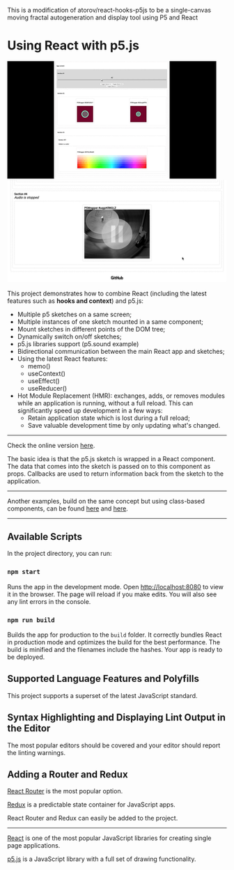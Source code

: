 This is a modification of atorov/react-hooks-p5js to be a single-canvas moving
fractal autogeneration and display tool using P5 and React

# Using React with p5.js

![alt application screenshot](https://github.com/atorov/react-hooks-p5js/blob/master/src/assets/demo/screencast.gif)
![alt application screenshot](https://github.com/atorov/react-hooks-p5js/blob/master/src/assets/demo/screencast-2.gif)

This project demonstrates how to combine React (including the latest features such as **hooks and context**) and p5.js:

- Multiple p5 sketches on a same screen;
- Multiple instances of one sketch mounted in a same component;
- Mount sketches in different points of the DOM tree;
- Dynamically switch on/off sketches;
- p5.js libraries support (p5.sound example)
- Bidirectional communication between the main React app and sketches;
- Using the latest React features:
  - memo()
  - useContext()
  - useEffect()
  - useReducer()
- Hot Module Replacement (HMR): exchanges, adds, or removes modules while an application is running, without a full reload. This can significantly speed up development in a few ways:
  - Retain application state which is lost during a full reload;
  - Save valuable development time by only updating what's changed.

---

Check the online version [here](http://react-hooks-p5js.surge.sh/).

The basic idea is that the p5.js sketch is wrapped in a React component. The data that comes into the sketch is passed on to this component as props. Callbacks are used to return information back from the sketch to the application.

---

Another examples, build on the same concept but using class-based components, can be found [here](https://github.com/atorov/react-p5js) and [here](https://github.com/atorov/fractal-tree-simulator).

---

## Available Scripts

In the project directory, you can run:

### `npm start`

Runs the app in the development mode. Open [http://localhost:8080](http://localhost:8080) to view it in the browser. The page will reload if you make edits. You will also see any lint errors in the console.

### `npm run build`

Builds the app for production to the `build` folder. It correctly bundles React in production mode and optimizes the build for the best performance. The build is minified and the filenames include the hashes. Your app is ready to be deployed.

## Supported Language Features and Polyfills

This project supports a superset of the latest JavaScript standard.

## Syntax Highlighting and Displaying Lint Output in the Editor

Тhe most popular editors should be covered and your editor should report the linting warnings.

## Adding a Router and Redux

[React Router](https://reacttraining.com/react-router/) is the most popular option.

[Redux](https://redux.js.org/) is a predictable state container for JavaScript apps.

React Router and Redux can easily be added to the project.

---

[React](https://reactjs.org/) is one of the most popular JavaScript libraries for creating single page applications.

[p5.js](https://p5js.org/) is a JavaScript library with a full set of drawing functionality.

